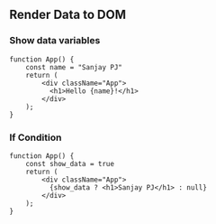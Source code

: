 ## Render Data to DOM

### Show data variables

```
function App() {
    const name = "Sanjay PJ"
    return (
        <div className="App">
          <h1>Hello {name}!</h1>
        </div>
    );
}
```

### If Condition

```
function App() {
    const show_data = true
    return (
        <div className="App">
          {show_data ? <h1>Sanjay PJ</h1> : null}
        </div>
    );
}
```
